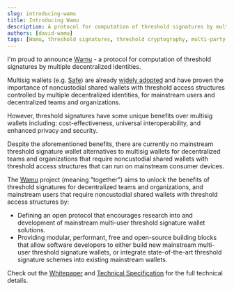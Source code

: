 ```yaml
---
slug: introducing-wamu
title: Introducing Wamu
description: A protocol for computation of threshold signatures by multiple decentralized identities
authors: [david-wamu]
tags: [Wamu, threshold signatures, threshold cryptography, multi-party computation, MPC]
---
```


I'm proud to announce [Wamu] - a protocol for computation of threshold signatures by multiple decentralized identities.

[Wamu]: https://wamu.tech

Multisig wallets (e.g. [Safe]) are already [widely adopted][dune-eth] and have proven the importance of
noncustodial shared wallets with threshold access structures controlled by multiple decentralized identities,
for mainstream users and decentralized teams and organizations.

[Safe]: https://safe.global/wallet
[dune-eth]: https://dune.com/safe/ethereum

However, threshold signatures have some unique benefits over multisig wallets including:
cost-effectiveness, universal interoperability, and enhanced privacy and security.

Despite the aforementioned benefits, there are currently no mainstream threshold signature wallet alternatives
to multisig wallets for decentralized teams and organizations that require noncustodial shared wallets
with threshold access structures that can run on mainstream consumer devices.

The [Wamu] project (meaning "together") aims to unlock the benefits of threshold signatures for decentralized teams
and organizations, and mainstream users that require noncustodial shared wallets with threshold access structures by:

- Defining an open protocol that encourages research into and development of mainstream multi-user
  threshold signature wallet solutions.
- Providing modular, performant, free and open-source building blocks that allow software developers to
  either build new mainstream multi-user threshold signature wallets, or integrate state-of-the-art
  threshold signature schemes into existing mainstream wallets.

<!-- truncate -->

Check out the [Whitepaper] and [Technical Specification][tech-spec] for the full technical details.

[Whitepaper]: https://wamu.tech/whitepaper
[tech-spec]: https://wamu.tech/specification

